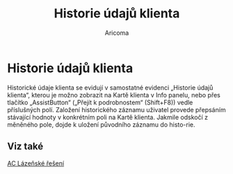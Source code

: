﻿---
    title: "Historie údajů klienta"
    author: Aricoma
    ms.date: 04/30/2018
    ms.topic: article
    ms.prod: dynamics-nav-2017
    ms.contentlocale: cs-cz
    ms.lasthandoff: 04/30/2018
---

# Historie údajů klienta

Historické údaje klienta se evidují v samostatné evidenci „Historie údajů klienta“, kterou je možno zobrazit na Kartě klienta v Info panelu, nebo přes tlačítko „AssistButton“ („Přejít k podrobnostem“ (Shift+F8)) vedle příslušných polí.
Založení historického záznamu uživatel provede přepsáním stávající hodnoty v konkrétním poli na Kartě klienta. Jakmile odskočí z měněného pole, dojde k uložení původního záznamu do histo-rie. 



## <a name="see-also"></a>Viz také
[AC Lázeňské řešení](ac-spa-solution.md)